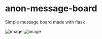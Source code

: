 # anon-message-board
Simple message board made with flask

![image](https://user-images.githubusercontent.com/86506395/236243010-5416ae31-b7c2-479d-840e-dd5dbdea6544.png)
![image](https://user-images.githubusercontent.com/86506395/236243055-48dc4fb8-e572-4883-9eeb-cfd6087ce8a3.png)
